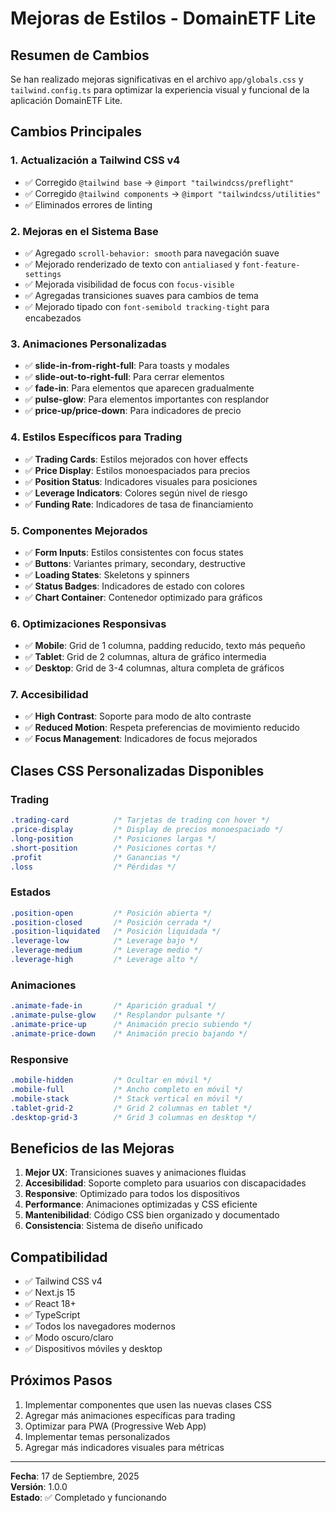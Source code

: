 # Mejoras de Estilos - DomainETF Lite

## Resumen de Cambios

Se han realizado mejoras significativas en el archivo `app/globals.css` y `tailwind.config.ts` para optimizar la experiencia visual y funcional de la aplicación DomainETF Lite.

## Cambios Principales

### 1. Actualización a Tailwind CSS v4
- ✅ Corregido `@tailwind base` → `@import "tailwindcss/preflight"`
- ✅ Corregido `@tailwind components` → `@import "tailwindcss/utilities"`
- ✅ Eliminados errores de linting

### 2. Mejoras en el Sistema Base
- ✅ Agregado `scroll-behavior: smooth` para navegación suave
- ✅ Mejorado renderizado de texto con `antialiased` y `font-feature-settings`
- ✅ Mejorada visibilidad de focus con `focus-visible`
- ✅ Agregadas transiciones suaves para cambios de tema
- ✅ Mejorado tipado con `font-semibold tracking-tight` para encabezados

### 3. Animaciones Personalizadas
- ✅ **slide-in-from-right-full**: Para toasts y modales
- ✅ **slide-out-to-right-full**: Para cerrar elementos
- ✅ **fade-in**: Para elementos que aparecen gradualmente
- ✅ **pulse-glow**: Para elementos importantes con resplandor
- ✅ **price-up/price-down**: Para indicadores de precio

### 4. Estilos Específicos para Trading
- ✅ **Trading Cards**: Estilos mejorados con hover effects
- ✅ **Price Display**: Estilos monoespaciados para precios
- ✅ **Position Status**: Indicadores visuales para posiciones
- ✅ **Leverage Indicators**: Colores según nivel de riesgo
- ✅ **Funding Rate**: Indicadores de tasa de financiamiento

### 5. Componentes Mejorados
- ✅ **Form Inputs**: Estilos consistentes con focus states
- ✅ **Buttons**: Variantes primary, secondary, destructive
- ✅ **Loading States**: Skeletons y spinners
- ✅ **Status Badges**: Indicadores de estado con colores
- ✅ **Chart Container**: Contenedor optimizado para gráficos

### 6. Optimizaciones Responsivas
- ✅ **Mobile**: Grid de 1 columna, padding reducido, texto más pequeño
- ✅ **Tablet**: Grid de 2 columnas, altura de gráfico intermedia
- ✅ **Desktop**: Grid de 3-4 columnas, altura completa de gráficos

### 7. Accesibilidad
- ✅ **High Contrast**: Soporte para modo de alto contraste
- ✅ **Reduced Motion**: Respeta preferencias de movimiento reducido
- ✅ **Focus Management**: Indicadores de focus mejorados

## Clases CSS Personalizadas Disponibles

### Trading
```css
.trading-card          /* Tarjetas de trading con hover */
.price-display         /* Display de precios monoespaciado */
.long-position         /* Posiciones largas */
.short-position        /* Posiciones cortas */
.profit                /* Ganancias */
.loss                  /* Pérdidas */
```

### Estados
```css
.position-open         /* Posición abierta */
.position-closed       /* Posición cerrada */
.position-liquidated   /* Posición liquidada */
.leverage-low          /* Leverage bajo */
.leverage-medium       /* Leverage medio */
.leverage-high         /* Leverage alto */
```

### Animaciones
```css
.animate-fade-in       /* Aparición gradual */
.animate-pulse-glow    /* Resplandor pulsante */
.animate-price-up      /* Animación precio subiendo */
.animate-price-down    /* Animación precio bajando */
```

### Responsive
```css
.mobile-hidden         /* Ocultar en móvil */
.mobile-full           /* Ancho completo en móvil */
.mobile-stack          /* Stack vertical en móvil */
.tablet-grid-2         /* Grid 2 columnas en tablet */
.desktop-grid-3        /* Grid 3 columnas en desktop */
```

## Beneficios de las Mejoras

1. **Mejor UX**: Transiciones suaves y animaciones fluidas
2. **Accesibilidad**: Soporte completo para usuarios con discapacidades
3. **Responsive**: Optimizado para todos los dispositivos
4. **Performance**: Animaciones optimizadas y CSS eficiente
5. **Mantenibilidad**: Código CSS bien organizado y documentado
6. **Consistencia**: Sistema de diseño unificado

## Compatibilidad

- ✅ Tailwind CSS v4
- ✅ Next.js 15
- ✅ React 18+
- ✅ TypeScript
- ✅ Todos los navegadores modernos
- ✅ Modo oscuro/claro
- ✅ Dispositivos móviles y desktop

## Próximos Pasos

1. Implementar componentes que usen las nuevas clases CSS
2. Agregar más animaciones específicas para trading
3. Optimizar para PWA (Progressive Web App)
4. Implementar temas personalizados
5. Agregar más indicadores visuales para métricas

---

**Fecha**: 17 de Septiembre, 2025  
**Versión**: 1.0.0  
**Estado**: ✅ Completado y funcionando

